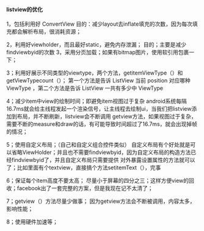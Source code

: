 #### listview的优化
1，包括利用好 ConvertView
目的：减少layout去inflate填充的次数，因为每次填充都会解析布局，很消耗资源；

2，利用好viewholder，而且最好static，避免内存泄漏；
目的；主要是减少findviewbyid的次数
3，采用分页加载；如果有bitmap图片，使用软引用包裹一下；

3；利用好展示不同类型的viewtype，两个方法，getitemViewType（）和getViewTypecount（）；
第一个方法是告诉 ListView 当前 position 对应哪种 ViewType ，第二个方法是告诉 ListView 一共有多少中 ViewType 

4；减少item中view的绘制时间；即避免item视图过于复杂
android系统每隔16.7ms就会给主线程发起一个渲染信号，让主线程去绘制ui，当我们把listview添加到布局，并不断刷新，listview会不断调用
getview方法，如果视图过于复杂，需要不断的measure和draw的话，有可能导致时间超过了16.7ms，就会出现掉帧的情况；

5；使用自定义布局；（自己和自定义组合控件类似）
自定义布局有个好处就是可以省略ViewHolder；并且也不需要findviewbyid，因为自定义布局的构造方法已经findviewbyid了，并且自定义布局只需要提供
对外暴露设置属性的方法就可以了；比如里面有个textview，直接搞个方法setitemText（），完事

6；保证每个item高度不要太高；
尽量小于屏幕的四分之三；这样方便view的回收；facebook出了一套完整的方案，但是我现在记不太清了；

7；getview（）方法尽量少做事；
因为getview方法会不断被调用，内容太多，影响性能；

8；使用硬件加速等；